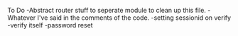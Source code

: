 To Do
-Abstract router stuff to seperate module to clean up this file.
-Whatever I've said in the comments of the code.
-setting sessionid on verify
-verify itself
-password reset
